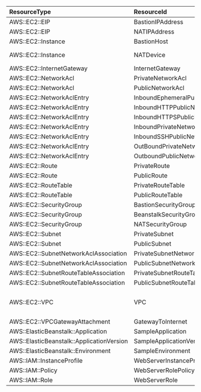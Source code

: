 | ResourceType                              | ResourceId                            | ResourceNote           |
|:------------------------------------------|:--------------------------------------|:-----------------------|
| AWS::EC2::EIP                             | BastionIPAddress                      | nan                    |
| AWS::EC2::EIP                             | NATIPAddress                          | nan                    |
| AWS::EC2::Instance                        | BastionHost                           | nan                    |
| AWS::EC2::Instance                        | NATDevice                             | This is a ec2 instance |
| AWS::EC2::InternetGateway                 | InternetGateway                       | nan                    |
| AWS::EC2::NetworkAcl                      | PrivateNetworkAcl                     | nan                    |
| AWS::EC2::NetworkAcl                      | PublicNetworkAcl                      | nan                    |
| AWS::EC2::NetworkAclEntry                 | InboundEphemeralPublicNetworkAclEntry | nan                    |
| AWS::EC2::NetworkAclEntry                 | InboundHTTPPublicNetworkAclEntry      | nan                    |
| AWS::EC2::NetworkAclEntry                 | InboundHTTPSPublicNetworkAclEntry     | nan                    |
| AWS::EC2::NetworkAclEntry                 | InboundPrivateNetworkAclEntry         | nan                    |
| AWS::EC2::NetworkAclEntry                 | InboundSSHPublicNetworkAclEntry       | nan                    |
| AWS::EC2::NetworkAclEntry                 | OutBoundPrivateNetworkAclEntry        | nan                    |
| AWS::EC2::NetworkAclEntry                 | OutboundPublicNetworkAclEntry         | nan                    |
| AWS::EC2::Route                           | PrivateRoute                          | nan                    |
| AWS::EC2::Route                           | PublicRoute                           | nan                    |
| AWS::EC2::RouteTable                      | PrivateRouteTable                     | nan                    |
| AWS::EC2::RouteTable                      | PublicRouteTable                      | nan                    |
| AWS::EC2::SecurityGroup                   | BastionSecurityGroup                  | nan                    |
| AWS::EC2::SecurityGroup                   | BeanstalkSecurityGroup                | nan                    |
| AWS::EC2::SecurityGroup                   | NATSecurityGroup                      | nan                    |
| AWS::EC2::Subnet                          | PrivateSubnet                         | nan                    |
| AWS::EC2::Subnet                          | PublicSubnet                          | nan                    |
| AWS::EC2::SubnetNetworkAclAssociation     | PrivateSubnetNetworkAclAssociation    | nan                    |
| AWS::EC2::SubnetNetworkAclAssociation     | PublicSubnetNetworkAclAssociation     | nan                    |
| AWS::EC2::SubnetRouteTableAssociation     | PrivateSubnetRouteTableAssociation    | nan                    |
| AWS::EC2::SubnetRouteTableAssociation     | PublicSubnetRouteTableAssociation     | nan                    |
| AWS::EC2::VPC                             | VPC                                   | VPCリソースに対するコメント.       |
| AWS::EC2::VPCGatewayAttachment            | GatewayToInternet                     | nan                    |
| AWS::ElasticBeanstalk::Application        | SampleApplication                     | nan                    |
| AWS::ElasticBeanstalk::ApplicationVersion | SampleApplicationVersion              | nan                    |
| AWS::ElasticBeanstalk::Environment        | SampleEnvironment                     | nan                    |
| AWS::IAM::InstanceProfile                 | WebServerInstanceProfile              | nan                    |
| AWS::IAM::Policy                          | WebServerRolePolicy                   | nan                    |
| AWS::IAM::Role                            | WebServerRole                         | nan                    |